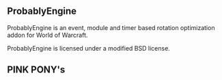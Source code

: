 ## ProbablyEngine
ProbablyEngine is an event, module and timer based rotation optimization addon for World of Warcraft.

ProbablyEngine is licensed under a modified BSD license.

## PINK PONY's
